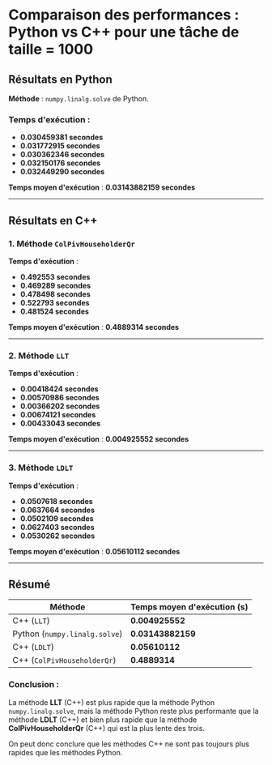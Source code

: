 # Comparaison des performances : Python vs C++ pour une tâche de taille = 1000

## **Résultats en Python**
**Méthode** : `numpy.linalg.solve` de Python.

### Temps d'exécution :
- **0.030459381 secondes**
- **0.031772915 secondes**
- **0.030362346 secondes**
- **0.032150176 secondes**
- **0.032449290 secondes**

**Temps moyen d'exécution** : **0.03143882159 secondes**

---

## **Résultats en C++**

### **1. Méthode `ColPivHouseholderQr`**
**Temps d'exécution** :
- **0.492553 secondes**
- **0.469289 secondes**
- **0.478498 secondes**
- **0.522793 secondes**
- **0.481524 secondes**

**Temps moyen d'exécution** : **0.4889314 secondes**

---

### **2. Méthode `LLT`**
**Temps d'exécution** :
- **0.00418424 secondes**
- **0.00570986 secondes**
- **0.00366202 secondes**
- **0.00674121 secondes**
- **0.00433043 secondes**

**Temps moyen d'exécution** : **0.004925552 secondes**

---

### **3. Méthode `LDLT`**
**Temps d'exécution** :
- **0.0507618 secondes**
- **0.0637664 secondes**
- **0.0502109 secondes**
- **0.0627403 secondes**
- **0.0530262 secondes**

**Temps moyen d'exécution** : **0.05610112 secondes**

---

## **Résumé**

| **Méthode**                    | **Temps moyen d'exécution (s)** |
|--------------------------------|---------------------------------|
| C++ (`LLT`)                    | **0.004925552**                 |
| Python (`numpy.linalg.solve`)  | **0.03143882159**               |
| C++ (`LDLT`)                   | **0.05610112**                  |
| C++ (`ColPivHouseholderQr`)    | **0.4889314**                   |


### Conclusion :
La méthode **LLT** (C++) est plus rapide que la méthode Python `numpy.linalg.solve`, mais la méthode Python reste plus performante que la méthode **LDLT** (C++) et bien plus rapide que la méthode **ColPivHouseholderQr** (C++) qui est la plus lente des trois.

On peut donc conclure que les méthodes C++ ne sont pas toujours plus rapides que les méthodes Python.
